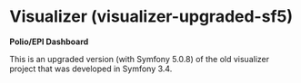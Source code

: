 # Visualizer (visualizer-upgraded-sf5)
**Polio/EPI Dashboard**

This is an upgraded version (with Symfony 5.0.8) of the old visualizer project that was developed in Symfony 3.4.
